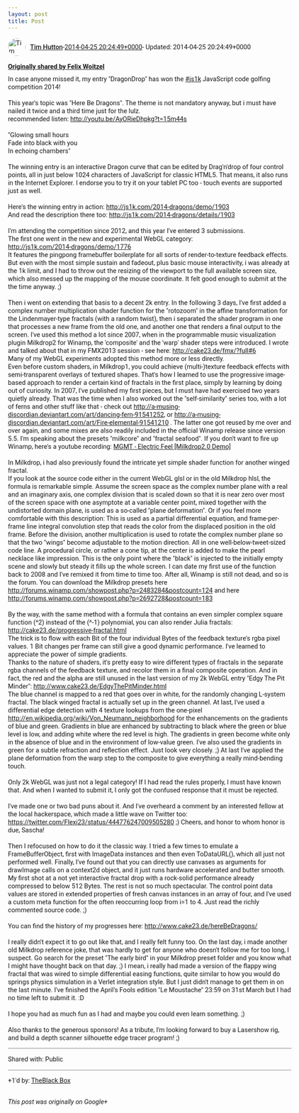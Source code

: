```yaml
---
layout: post
title: Post
---
```


<html><head><meta charset="utf-8"><title>Google+ post</title><style>body {font: 11pt Roboto, Arial, sans-serif; max-width: 640px; margin: 24px;}.author-photo {border-radius: 50%; margin-right: 10px; width: 40px;}.author {font-weight: 500;}.main-content {margin: 15px 0 15px;}.post-title {font-weight: bold;}.location {display: block; margin-top: 15px;}.location img {float: left; margin-right: 5px; width: 20px;}.media-link {display: inline-block; max-width: 100%; vertical-align: top;}.media-link p {margin-top: 5px; max-height: 4em; overflow: scroll;}.media {max-height: 100vh; max-width: 100%;}.video-placeholder {background: black; display: flex; height: 300px; max-width: 100%; width: 640px;}.play-icon {border-bottom: 30px solid transparent; border-left: 50px solid white; border-top: 30px solid transparent; color: white; margin: auto;}.album {max-height: 800px; overflow: scroll; width: calc(100vw - 48px);}.album .media-link {margin-right: 5px; max-width: 250px;}.album .media {max-height: 250px;}.link-embed {border-top: 1px solid lightgrey; display: block; margin-top: 20px;}.link-embed img {max-width: 100%;}.inline-link-embed {display: block;}.inline-link-embed img {vertical-align: middle;}.link-title {display: inline-block; font-size: medium; font-weight: 300; padding-left: 1em;}.reshare-attribution {display: block; font-weight: bold; margin-bottom: 10px;}.poll-image {margin-bottom: 5px; max-height: 300px; max-width: 500px;}.poll-choice {align-items: center; display: flex; margin-bottom: 5px; max-width: 500px;}.poll-choice-percentage {background-color: lightblue; height: 100%; left: 0; position: absolute; z-index: -1;}.poll-choice-selected {margin-right: 5px;}.poll-choice-results {border: 1px solid lightgray; border-radius: 5px; display: flex; line-height: 40px; overflow: hidden; padding: 0 8px; position: relative;}.poll-choice-results, .poll-choice-description {flex-grow: 1; margin-right: 10px;}.poll-choice-image {width: 100%;}.poll-choice-image, .poll-choice-image img {max-height: 40px; max-width: 100px;}.poll-choice-votes {max-height: 100px; overflow: auto;}.plus-entity-embed {color: black; display: block; text-decoration: none;}.plus-entity-embed-cover-photo {max-height: 300px; max-width: 100%;}.plus-entity-embed-info {padding: 0 1em 1em;}.plus-entity-embed-info h2 {font-weight: 500; margin: 10px 0;}.plus-entity-embed-info p {font-size: small; margin: 0;}.collection-owner-avatar {border-radius: 50%; border: 2px solid white; height: 40px; margin-top: -22px;}.visibility {padding: 1em 0; border-top: 1px solid grey;}.post-activity {padding: 1em 0; border-top: 1px solid grey;}.comments {border-top: 1px solid gray; padding-top: 1em;}.comment + .comment {margin-top: 1em;}.comment .media-link, .comment .inline-link-embed {margin-top: 5px;}</style></head><body><div style="margin-bottom:1em;"><div style="display:flex; align-items:center"><img class="author-photo" src="https://lh4.googleusercontent.com/-epo4ZZKNqEw/AAAAAAAAAAI/AAAAAAAAVSU/qu3LpcHEnoQ/s64-c/photo.jpg" alt="Tim Hutton"><a href="https://plus.google.com/+TimHutton" target="_blank" class="author">Tim Hutton</a> - <a target="_blank" href="https://plus.google.com/+TimHutton/posts/LHZyDNp9qmY">2014-04-25 20:24:49+0000</a><span> - Updated: 2014-04-25 20:24:49+0000</span></div><div class="main-content"></div><div><a target="_blank" href="https://plus.google.com/+FelixWoitzel/posts/bpuub8XtAY4" class="reshare-attribution">Originally shared by Felix Woitzel</a>In case anyone missed it, my entry &quot;DragonDrop&quot; has won the  <a rel="nofollow" class="ot-hashtag bidi_isolate" href="https://plus.google.com/s/%23js1k/posts" >#js1k</a>  JavaScript code golfing competition 2014!<br><br>This year&#39;s topic was &quot;Here Be Dragons&quot;. The theme is not mandatory anyway, but i must have nailed it twice and a third time just for the lulz.<br>recommended listen: <a rel="nofollow" target="_blank" href="http://youtu.be/AyORieDhpkg?t=15m44s" class="ot-anchor bidi_isolate" jslog="10929; track:click" dir="ltr">http://youtu.be/AyORieDhpkg?t=15m44s</a><br><br>&quot;Glowing small hours<br>Fade into black with you<br>In echoing chambers&quot;<br><br>The winning entry is an interactive Dragon curve that can be edited by Drag&#39;n&#39;drop of four control points, all in just below 1024 characters of JavaScript for classic HTML5. That means, it also runs in the Internet Explorer. I endorse you to try it on your tablet PC too - touch events are supported just as well.<br><br>Here&#39;s the winning entry in action: <a rel="nofollow" target="_blank" href="http://js1k.com/2014-dragons/demo/1903" class="ot-anchor bidi_isolate" jslog="10929; track:click" dir="ltr">http://js1k.com/2014-dragons/demo/1903</a><br>And read the description there too: <a rel="nofollow" target="_blank" href="http://js1k.com/2014-dragons/details/1903" class="ot-anchor bidi_isolate" jslog="10929; track:click" dir="ltr">http://js1k.com/2014-dragons/details/1903</a><br><br>I&#39;m attending the competition since 2012, and this year I&#39;ve entered 3 submissions.<br>The first one went in the new and experimental WebGL category:<br><a rel="nofollow" target="_blank" href="http://js1k.com/2014-dragons/demo/1776" class="ot-anchor bidi_isolate" jslog="10929; track:click" dir="ltr">http://js1k.com/2014-dragons/demo/1776</a><br>It features the pingpong framebuffer boilerplate for all sorts of render-to-texture feedback effects. But even with the most simple sustain and fadeout, plus basic mouse interactivity, i was already at the 1k limit, and I had to throw out the resizing of the viewport to the full available screen size, which also messed up the mapping of the mouse coordinate. It felt good enough to submit at the the time anyway. ;)<br><br>Then i went on extending that basis to a decent 2k entry. In the following 3 days, I&#39;ve first added a complex number multiplication shader function for the &quot;rotozoom&quot; in the affine transformation for the Lindenmayer-type fractals (with a random twist), then i separated the shader program in one that processes a new frame from the old one, and another one that renders a final output to the screen. I&#39;ve used this method a lot since 2007, when in the programmable music visualization plugin Milkdrop2 for Winamp, the &#39;composite&#39; and the &#39;warp&#39; shader steps were introduced. I wrote and talked about that in my FMX2013 session - see here: <a rel="nofollow" target="_blank" href="http://cake23.de/fmx/?full#6" class="ot-anchor bidi_isolate" jslog="10929; track:click" dir="ltr">http://cake23.de/fmx/?full#6</a><br>Many of my WebGL experiments adopted this method more or less directly. <br>Even before custom shaders, in Milkdrop1, you could achieve (multi-)texture feedback effects with semi-transparent overlays of textured shapes. That&#39;s how I learned to use the progressive image-based approach to render a certain kind of fractals in the first place, simply by learning by doing out of curiosity. In 2007, I&#39;ve published my first pieces, but I must have had exercised two years quietly already. That was the time when I also worked out the &quot;self-similarity&quot; series too, with a lot of ferns and other stuff like that - check out <a rel="nofollow" target="_blank" href="http://a-musing-discordian.deviantart.com/art/dancing-fern-91541252" class="ot-anchor bidi_isolate" jslog="10929; track:click" dir="ltr">http://a-musing-discordian.deviantart.com/art/dancing-fern-91541252</a>, or <a rel="nofollow" target="_blank" href="http://a-musing-discordian.deviantart.com/art/Fire-elemental-91541210" class="ot-anchor bidi_isolate" jslog="10929; track:click" dir="ltr">http://a-musing-discordian.deviantart.com/art/Fire-elemental-91541210</a> . The latter one got reused by me over and over again, and some mixes are also readily included in the official Winamp release since version 5.5. I&#39;m speaking about the presets &quot;milkcore&quot; and &quot;fractal seafood&quot;. If you don&#39;t want to fire up Winamp, here&#39;s a youtube recording: <a rel="nofollow" target="_blank" href="https://www.youtube.com/watch?v=4NbY8n66Q9o" class="ot-anchor bidi_isolate" jslog="10929; track:click" dir="ltr">MGMT - Electric Feel [Milkdrop2.0 Demo]</a><br><br>In Milkdrop, i had also previously found the intricate yet simple shader function for another winged fractal. <br>If you look at the source code either in the current WebGL glsl or in the old Milkdrop hlsl, the formula is remarkable simple. Assume the screen space as the complex number plane with a real and an imaginary axis, one complex division that is scaled down so that it is near zero over most of the screen space with one asymptote at a variable center point, mixed together with the undistorted domain plane, is used as a so-called &quot;plane deformation&quot;. Or if you feel more comfortable with this description: This is used as a partial differential equation, and frame-per-frame line integral convolution step that reads the color from the displaced position in the old frame. Before the division, another multiplication is used to rotate the complex number plane so that the two &quot;wings&quot; become adjustable to the motion direction. All in one well-below-tweet-sized code line. A procedural circle, or rather a cone tip, at the center is added to make the pearl necklace like impression. This is the only point where the &quot;black&quot; is injected to the initially empty scene and slowly but steady it fills up the whole screen. I can date my first use of the function back to 2008 and I&#39;ve remixed it from time to time too. After all, Winamp is still not dead, and so is the forum. You can download the Milkdrop presets here <a rel="nofollow" target="_blank" href="http://forums.winamp.com/showpost.php?p=2483284&amp;postcount=124" class="ot-anchor bidi_isolate" jslog="10929; track:click" dir="ltr">http://forums.winamp.com/showpost.php?p=2483284&amp;postcount=124</a> and here <a rel="nofollow" target="_blank" href="http://forums.winamp.com/showpost.php?p=2692728&amp;postcount=183" class="ot-anchor bidi_isolate" jslog="10929; track:click" dir="ltr">http://forums.winamp.com/showpost.php?p=2692728&amp;postcount=183</a> <br><br>By the way, with the same method with a formula that contains an even simpler complex square function (^2) instead of the (^-1) polynomial, you can also render Julia fractals: <a rel="nofollow" target="_blank" href="http://cake23.de/progressive-fractal.html" class="ot-anchor bidi_isolate" jslog="10929; track:click" dir="ltr">http://cake23.de/progressive-fractal.html</a><br>The trick is to flow with each Bit of the four individual Bytes of the feedback texture&#39;s rgba pixel values. 1 Bit changes per frame can still give a good dynamic performance. I&#39;ve learned to appreciate the power of simple gradients.<br>Thanks to the nature of shaders, it&#39;s pretty easy to wire different types of fractals in the separate rgba channels of the feedback texture, and recolor them in a final composite operation. And in fact, the red and the alpha are still unused in the last version of my 2k WebGL entry &quot;Edgy The Pit Minder&quot;: <a rel="nofollow" target="_blank" href="http://www.cake23.de/EdgyThePitMinder.html" class="ot-anchor bidi_isolate" jslog="10929; track:click" dir="ltr">http://www.cake23.de/EdgyThePitMinder.html</a><br>The blue channel is mapped to a red that goes over in white, for the randomly changing L-system fractal. The black winged fractal is actually set up in the green channel. At last, I&#39;ve used a differential edge detection with 4 texture lookups from the one-pixel <a rel="nofollow" target="_blank" href="http://en.wikipedia.org/wiki/Von_Neumann_neighborhood" class="ot-anchor bidi_isolate" jslog="10929; track:click" dir="ltr">http://en.wikipedia.org/wiki/Von_Neumann_neighborhood</a> for the enhancements on the gradients of blue and green. Gradients in blue are enhanced by subtracting to black where the green or blue level is low, and adding white where the red level is high. The gradients in green become white only in the absence of blue and in the environment of low-value green. I&#39;ve also used the gradients in green for a subtle refraction and reflection effect. Just look very closely. ;) At last I&#39;ve applied the plane deformation from the warp step to the composite to give everything a really mind-bending touch.<br><br>Only 2k WebGL was just not a legal category! If I had read the rules properly, I must have known that. And when I wanted to submit it, I only got the confused response that it must be rejected.<br><br>I&#39;ve made one or two bad puns about it. And I&#39;ve overheard a comment by an interested fellow at the local hackerspace, which made a little wave on Twitter too: <a rel="nofollow" target="_blank" href="https://twitter.com/Flexi23/status/444776247009505280" class="ot-anchor bidi_isolate" jslog="10929; track:click" dir="ltr">https://twitter.com/Flexi23/status/444776247009505280</a> ;) Cheers, and honor to whom honor is due, Sascha!<br><br>Then I refocused on how to do it the classic way. I tried a few times to emulate a FrameBufferObject, first with ImageData instances and then even ToDataURL(), which all just not performed well. Finally, I&#39;ve found out that you can directly use canvases as arguments for drawImage calls on a context2d object, and it just runs hardware accelerated and butter smooth. My first shot at a not yet interactive fractal drop with a rock-solid performance already compressed to below 512 Bytes. The rest is not so much spectacular. The control point data values are stored in extended properties of fresh canvas instances in an array of four, and I&#39;ve used a custom meta function for the often reoccurring loop from i=1 to 4. Just read the richly commented source code. ;)<br><br>You can find the history of my progresses here: <a rel="nofollow" target="_blank" href="http://www.cake23.de/hereBeDragons/" class="ot-anchor bidi_isolate" jslog="10929; track:click" dir="ltr">http://www.cake23.de/hereBeDragons/</a><br><br>I really didn&#39;t expect it to go out like that, and I really felt funny too. On the last day, i made another old Milkdrop reference joke, that was hardly to get for anyone who doesn&#39;t follow me for too long, I suspect. Go search for the preset &quot;The early bird&quot; in your Milkdrop preset folder and you know what I might have thought back on that day. ;) I mean, i really had made a version of the flappy wing fractal that was wired to simple differential easing functions, quite similar to how you would do springs physics simulation in a Verlet integration style. But I just didn&#39;t manage to get them in on the last minute. I&#39;ve finished the April&#39;s Fools edition &quot;Le Moustache&quot; 23:59 on 31st March but I had no time left to submit it. :D<br><br>I hope you had as much fun as I had and maybe you could even learn something. ;)<br><br>Also thanks to the generous sponsors! As a tribute, I&#39;m looking forward to buy a Lasershow rig, and build a depth scanner silhouette edge tracer program! ;)</div></div><div class="visibility">Shared with: Public</div><div class="post-activity"><div class="plus-oners">+1'd by: <a href="https://plus.google.com/+TheBlackBoxSL">TheBlack Box</a></div></div></body></html>

<i>This post was originally on Google+</i>